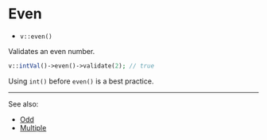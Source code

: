 # Even

- `v::even()`

Validates an even number.

```php
v::intVal()->even()->validate(2); // true
```

Using `int()` before `even()` is a best practice.

***
See also:

  * [Odd](Odd.md)
  * [Multiple](Multiple.md)
